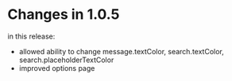# Changes in 1.0.5

in this release:

- allowed ability to change message.textColor, search.textColor, search.placeholderTextColor
- improved options page
